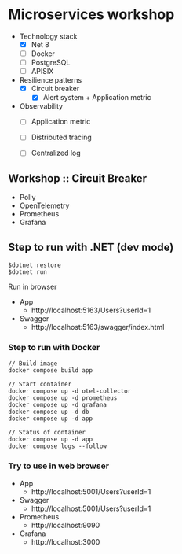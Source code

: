 # Microservices workshop
* Technology stack
    * [x] Net 8
    * [ ] Docker
    * [ ] PostgreSQL
    * [ ] APISIX
* Resilience patterns
  * [x] Circuit breaker
    * [x] Alert system + Application metric
* Observability
  * [ ] Application metric
  * [ ] Distributed tracing
  * [ ] Centralized log


## Workshop :: Circuit Breaker
* Polly
* OpenTelemetry
* Prometheus
* Grafana

## Step to run with .NET (dev mode)
```
$dotnet restore
$dotnet run
```
Run in browser
* App
  * http://localhost:5163/Users?userId=1
* Swagger
  * http://localhost:5163/swagger/index.html

### Step to run with Docker
```
// Build image
docker compose build app

// Start container
docker compose up -d otel-collector
docker compose up -d prometheus
docker compose up -d grafana
docker compose up -d db
docker compose up -d app

// Status of container
docker compose up -d app
docker compose logs --follow
```

### Try to use in web browser
* App
  * http://localhost:5001/Users?userId=1
* Swagger
  * http://localhost:5001/Users?userId=1
* Prometheus
  * http://localhost:9090
* Grafana
  * http://localhost:3000
